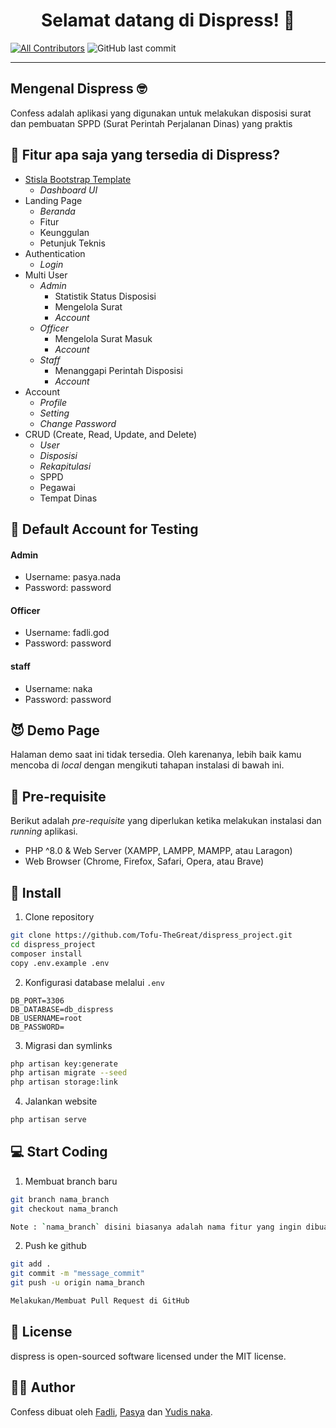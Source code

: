 <h1 align="center">Selamat datang di Dispress! 👋</h1>

[![All Contributors](https://img.shields.io/github/contributors/Tofu-TheGreat/dispress_project)](https://github.com/Tofu-TheGreat/dispress_project/graphs/contributors)
![GitHub last commit](https://img.shields.io/github/last-commit/Tofu-TheGreat/dispress_project)

---

<h2 id="tentang">Mengenal Dispress 🤓</h2>

Confess adalah aplikasi yang digunakan untuk melakukan disposisi surat dan pembuatan SPPD (Surat Perintah Perjalanan Dinas) yang praktis

<h2 id="fitur">🤔 Fitur apa saja yang tersedia di Dispress?</h2>

-   [Stisla Bootstrap Template](https://github.com/stisla/stisla)
    -   <i>Dashboard UI</i>
-   Landing Page
    -   <i>Beranda</i>
    -   Fitur
    -   Keunggulan
    -   Petunjuk Teknis
-   Authentication
    -   <i>Login</i>
-   Multi User
    -   <i>Admin</i>
        -   Statistik Status Disposisi
        -   Mengelola Surat
        -   <i>Account</i>
    -   <i>Officer</i>
        -   Mengelola Surat Masuk
        -   <i>Account</i>
    -   <i>Staff</i>
        -   Menanggapi Perintah Disposisi
        -   <i>Account</i>
-   Account
    -   <i>Profile</i>
    -   <i>Setting</i>
    -   <i>Change Password</i>
-   CRUD (Create, Read, Update, and Delete)
    -   <i>User</i>
    -   <i>Disposisi</i>
    -   <i>Rekapitulasi</i>
    -   SPPD
    -   Pegawai
    -   Tempat Dinas

<h2 id="testing-account">🔏 Default Account for Testing</h2>

#### Admin

-   Username: pasya.nada
-   Password: password

#### Officer

-   Username: fadli.god
-   Password: password

#### staff

-   Username: naka
-   Password: password

<h2 id="demo">😈 Demo Page</h2>

<p>Halaman demo saat ini tidak tersedia. Oleh karenanya, lebih baik kamu mencoba di <i>local</i> dengan mengikuti tahapan instalasi di bawah ini.</p>

<h2 id="syarat">💾 Pre-requisite</h2>

<p>Berikut adalah <i>pre-requisite</i> yang diperlukan ketika melakukan instalasi dan <i>running</i> aplikasi.</p>

-   PHP ^8.0 & Web Server (XAMPP, LAMPP, MAMPP, atau Laragon)
-   Web Browser (Chrome, Firefox, Safari, Opera, atau Brave)

<h2 id="download">🔽 Install</h2>

1. Clone repository

```bash
git clone https://github.com/Tofu-TheGreat/dispress_project.git
cd dispress_project
composer install
copy .env.example .env
```

2. Konfigurasi database melalui `.env`

```
DB_PORT=3306
DB_DATABASE=db_dispress
DB_USERNAME=root
DB_PASSWORD=
```

3. Migrasi dan symlinks

```bash
php artisan key:generate
php artisan migrate --seed
php artisan storage:link
```

4. Jalankan website

```bash
php artisan serve
```

<h2 id="download">💻 Start Coding</h2>

1. Membuat branch baru

```bash
git branch nama_branch
git checkout nama_branch

Note : `nama_branch` disini biasanya adalah nama fitur yang ingin dibuat
```

2. Push ke github

```bash
git add .
git commit -m "message_commit"
git push -u origin nama_branch

Melakukan/Membuat Pull Request di GitHub
```

<h2 id="lisensi">📝 License</h2>

<p>dispress is open-sourced software licensed under the MIT license.</p>

<h2 id="pembuat">👯‍♂️ Author</h2>

<p>Confess dibuat oleh <a href="https://instagram.com/fadli.890">Fadli</a>, <a href="https://instagram.com/syapsya_">Pasya</a> dan <a href="https://instagram.com/valdss._">Yudis naka</a>.</p>
